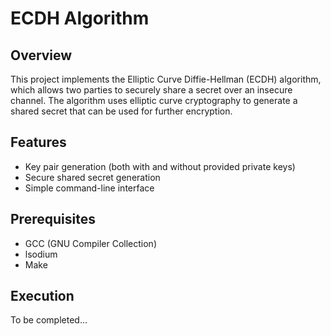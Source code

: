 # ECDH Algorithm

## Overview

This project implements the Elliptic Curve Diffie-Hellman (ECDH) algorithm, which allows two parties to securely share a secret over an insecure channel. The algorithm uses elliptic curve cryptography to generate a shared secret that can be used for further encryption.

## Features

- Key pair generation (both with and without provided private keys)
- Secure shared secret generation
- Simple command-line interface

## Prerequisites

- GCC (GNU Compiler Collection)
- lsodium
- Make

## Execution

To be completed...